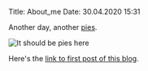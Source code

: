 Title: About_me
Date: 30.04.2020 15:31

Another day, another [pies]({static}../pictures/pies.jpeg).

![It should be pies here]({static}../pictures/pies.jpeg)

Here's the [link to first post of this blog]({filename}../first.md).